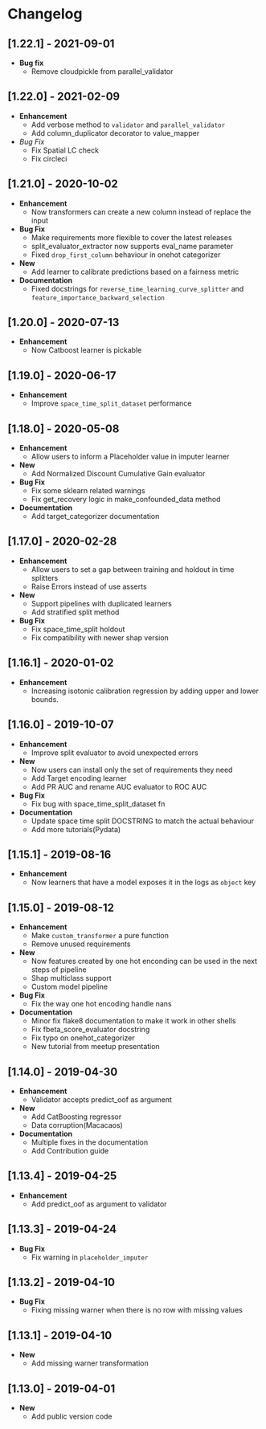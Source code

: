 # Changelog

## [1.22.1] - 2021-09-01
- **Bug fix**
    - Remove cloudpickle from parallel_validator

## [1.22.0] -  2021-02-09
- **Enhancement**
    - Add verbose method to `validator` and `parallel_validator`
    - Add column_duplicator decorator to value_mapper
- *Bug Fix*
    - Fix Spatial LC check
    - Fix circleci

## [1.21.0] - 2020-10-02
- **Enhancement**
    - Now transformers can create a new column instead of replace the input
- **Bug Fix**
    - Make requirements more flexible to cover the latest releases
    - split_evaluator_extractor now supports eval_name parameter
    - Fixed `drop_first_column` behaviour in onehot categorizer
- **New**
    - Add learner to calibrate predictions based on a fairness metric
- **Documentation**
    - Fixed docstrings for `reverse_time_learning_curve_splitter` and `feature_importance_backward_selection`

## [1.20.0] - 2020-07-13
- **Enhancement**
    - Now Catboost learner is pickable

## [1.19.0] - 2020-06-17
- **Enhancement**
    - Improve `space_time_split_dataset` performance

## [1.18.0] - 2020-05-08
- **Enhancement**
    - Allow users to inform a Placeholder value in imputer learner
- **New**
    - Add Normalized Discount Cumulative Gain evaluator
- **Bug Fix**
    - Fix some sklearn related warnings
    - Fix get_recovery logic in make_confounded_data method
- **Documentation**
    - Add target_categorizer documentation

## [1.17.0] - 2020-02-28
- **Enhancement**
    - Allow users to set a gap between training and holdout in time splitters
    - Raise Errors instead of use asserts
- **New**
    - Support pipelines with duplicated learners
    - Add stratified split method
- **Bug Fix**
    - Fix space_time_split holdout
    - Fix compatibility with newer shap version

## [1.16.1] - 2020-01-02
- **Enhancement**
    - Increasing isotonic calibration regression by adding upper and lower bounds.

## [1.16.0] - 2019-10-07
- **Enhancement**
    - Improve split evaluator to avoid unexpected errors
- **New**
    - Now users can install only the set of requirements they need
    - Add Target encoding learner
    - Add PR AUC and rename AUC evaluator to ROC AUC
- **Bug Fix**
    - Fix bug with space_time_split_dataset fn
- **Documentation**
    - Update space time split DOCSTRING to match the actual behaviour
    - Add more tutorials(Pydata)

## [1.15.1] - 2019-08-16
- **Enhancement**
    - Now learners that have a model exposes it in the logs as `object` key

## [1.15.0] - 2019-08-12
- **Enhancement**
    - Make `custom_transformer` a pure function
    - Remove unused requirements
- **New**
    - Now features created by one hot enconding can be used in the next steps of pipeline
    - Shap multiclass support
    - Custom model pipeline
- **Bug Fix**
    - Fix the way one hot encoding handle nans
- **Documentation**
    - Minor fix flake8 documentation to make it work in other shells
    - Fix fbeta_score_evaluator docstring
    - Fix typo on onehot_categorizer
    - New tutorial from meetup presentation

## [1.14.0] - 2019-04-30
- **Enhancement**
    - Validator accepts predict_oof as argument
- **New**
    - Add CatBoosting regressor
    - Data corruption(Macacaos)
- **Documentation**
    - Multiple fixes in the documentation
    - Add Contribution guide

## [1.13.4] - 2019-04-25
- **Enhancement**
    - Add predict_oof as argument to validator

## [1.13.3] - 2019-04-24
- **Bug Fix**
    - Fix warning in `placeholder_imputer`

## [1.13.2] - 2019-04-10
- **Bug Fix**
    - Fixing missing warner when there is no row with missing values

## [1.13.1] - 2019-04-10
- **New**
    - Add missing warner transformation

## [1.13.0] - 2019-04-01
- **New**
    - Add public version code
